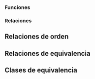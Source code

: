 ### Funciones 


### Relaciones

## Relaciones de orden

## Relaciones de equivalencia


## Clases de equivalencia
